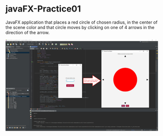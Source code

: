 # javaFX-Practice01
JavaFX application that places a red circle of chosen radius, in the center of the scene color and that circle moves by clicking on one of 4 arrows in the direction of the arrow.

![](DZ01-GUI.jpg)
